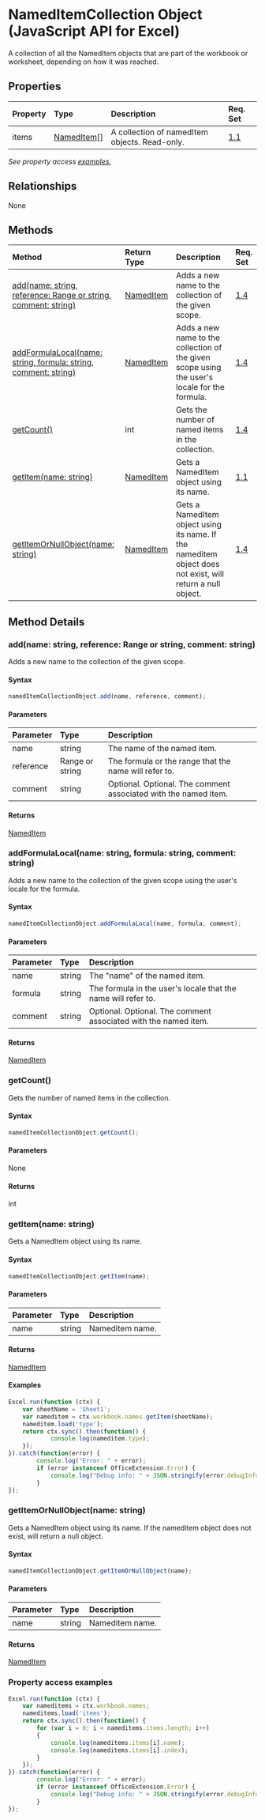 # NamedItemCollection Object (JavaScript API for Excel)

A collection of all the NamedItem objects that are part of the workbook or worksheet, depending on how it was reached.

## Properties

| Property	   | Type	|Description| Req. Set|
|:---------------|:--------|:----------|:----|
|items|[NamedItem[]](nameditem.md)|A collection of namedItem objects. Read-only.|[1.1](../requirement-sets/excel-api-requirement-sets.md)|

_See property access [examples.](#property-access-examples)_

## Relationships
None


## Methods

| Method		   | Return Type	|Description| Req. Set|
|:---------------|:--------|:----------|:----|
|[add(name: string, reference: Range or string, comment: string)](#addname-string-reference-range-or-string-comment-string)|[NamedItem](nameditem.md)|Adds a new name to the collection of the given scope.|[1.4](../requirement-sets/excel-api-requirement-sets.md)|
|[addFormulaLocal(name: string, formula: string, comment: string)](#addformulalocalname-string-formula-string-comment-string)|[NamedItem](nameditem.md)|Adds a new name to the collection of the given scope using the user's locale for the formula.|[1.4](../requirement-sets/excel-api-requirement-sets.md)|
|[getCount()](#getcount)|int|Gets the number of named items in the collection.|[1.4](../requirement-sets/excel-api-requirement-sets.md)|
|[getItem(name: string)](#getitemname-string)|[NamedItem](nameditem.md)|Gets a NamedItem object using its name.|[1.1](../requirement-sets/excel-api-requirement-sets.md)|
|[getItemOrNullObject(name: string)](#getitemornullobjectname-string)|[NamedItem](nameditem.md)|Gets a NamedItem object using its name. If the nameditem object does not exist, will return a null object.|[1.4](../requirement-sets/excel-api-requirement-sets.md)|

## Method Details


### add(name: string, reference: Range or string, comment: string)
Adds a new name to the collection of the given scope.

#### Syntax
```js
namedItemCollectionObject.add(name, reference, comment);
```

#### Parameters
| Parameter	   | Type	|Description|
|:---------------|:--------|:----------|
|name|string|The name of the named item.|
|reference|Range or string|The formula or the range that the name will refer to.|
|comment|string|Optional. Optional. The comment associated with the named item.|

#### Returns
[NamedItem](nameditem.md)

### addFormulaLocal(name: string, formula: string, comment: string)
Adds a new name to the collection of the given scope using the user's locale for the formula.

#### Syntax
```js
namedItemCollectionObject.addFormulaLocal(name, formula, comment);
```

#### Parameters
| Parameter	   | Type	|Description|
|:---------------|:--------|:----------|
|name|string|The "name" of the named item.|
|formula|string|The formula in the user's locale that the name will refer to.|
|comment|string|Optional. Optional. The comment associated with the named item.|

#### Returns
[NamedItem](nameditem.md)

### getCount()
Gets the number of named items in the collection.

#### Syntax
```js
namedItemCollectionObject.getCount();
```

#### Parameters
None

#### Returns
int

### getItem(name: string)
Gets a NamedItem object using its name.

#### Syntax
```js
namedItemCollectionObject.getItem(name);
```

#### Parameters
| Parameter	   | Type	|Description|
|:---------------|:--------|:----------|
|name|string|Nameditem name.|

#### Returns
[NamedItem](nameditem.md)

#### Examples

```js
Excel.run(function (ctx) { 
	var sheetName = 'Sheet1';
	var nameditem = ctx.workbook.names.getItem(sheetName);
	nameditem.load('type');
	return ctx.sync().then(function() {
			console.log(nameditem.type);
	});
}).catch(function(error) {
		console.log("Error: " + error);
		if (error instanceof OfficeExtension.Error) {
			console.log("Debug info: " + JSON.stringify(error.debugInfo));
		}
});
```
### getItemOrNullObject(name: string)
Gets a NamedItem object using its name. If the nameditem object does not exist, will return a null object.

#### Syntax
```js
namedItemCollectionObject.getItemOrNullObject(name);
```

#### Parameters
| Parameter	   | Type	|Description|
|:---------------|:--------|:----------|
|name|string|Nameditem name.|

#### Returns
[NamedItem](nameditem.md)
### Property access examples

```js
Excel.run(function (ctx) { 
	var nameditems = ctx.workbook.names;
	nameditems.load('items');
	return ctx.sync().then(function() {
		for (var i = 0; i < nameditems.items.length; i++)
		{
			console.log(nameditems.items[i].name);
			console.log(nameditems.items[i].index);
		}
	});
}).catch(function(error) {
		console.log("Error: " + error);
		if (error instanceof OfficeExtension.Error) {
			console.log("Debug info: " + JSON.stringify(error.debugInfo));
		}
});
```



